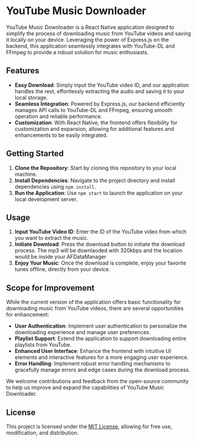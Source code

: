 # YouTube Music Downloader

YouTube Music Downloader is a React Native application designed to simplify the process of downloading music from YouTube videos and saving it locally on your device. Leveraging the power of Express.js on the backend, this application seamlessly integrates with YouTube-DL and FFmpeg to provide a robust solution for music enthusiasts.

## Features

- **Easy Download**: Simply input the YouTube video ID, and our application handles the rest, effortlessly extracting the audio and saving it to your local storage.
- **Seamless Integration**: Powered by Express.js, our backend efficiently manages API calls to YouTube-DL and FFmpeg, ensuring smooth operation and reliable performance.
- **Customization**: With React Native, the frontend offers flexibility for customization and expansion, allowing for additional features and enhancements to be easily integrated.

## Getting Started

1. **Clone the Repository**: Start by cloning this repository to your local machine.
2. **Install Dependencies**: Navigate to the project directory and install dependencies using `npm install`.
3. **Run the Application**: Use `npm start` to launch the application on your local development server.

## Usage

1. **Input YouTube Video ID**: Enter the ID of the YouTube video from which you want to extract the music.
2. **Initiate Download**: Press the download button to initiate the download process. The mp3 will be downlaoded with 320kbps and the location would be inside your AFDataManager
3. **Enjoy Your Music**: Once the download is complete, enjoy your favorite tunes offline, directly from your device.

## Scope for Improvement

While the current version of the application offers basic functionality for downloading music from YouTube videos, there are several opportunities for enhancement:

- **User Authentication**: Implement user authentication to personalize the downloading experience and manage user preferences.
- **Playlist Support**: Extend the application to support downloading entire playlists from YouTube.
- **Enhanced User Interface**: Enhance the frontend with intuitive UI elements and interactive features for a more engaging user experience.
- **Error Handling**: Implement robust error handling mechanisms to gracefully manage errors and edge cases during the download process.

We welcome contributions and feedback from the open-source community to help us improve and expand the capabilities of YouTube Music Downloader.

## License

This project is licensed under the [MIT License](LICENSE), allowing for free use, modification, and distribution.
